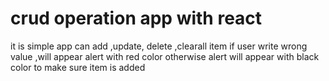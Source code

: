 <h1> crud operation app with react</h1>
it is simple app can add ,update, delete ,clearall item 
if user write wrong value ,will appear alert with red color 
otherwise alert will appear with black color to make sure item is added 
